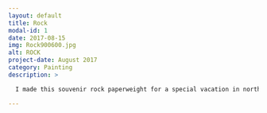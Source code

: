 ```yaml
---
layout: default
title: Rock
modal-id: 1
date: 2017-08-15
img: Rock900600.jpg
alt: ROCK
project-date: August 2017
category: Painting
description: >

  I made this souvenir rock paperweight for a special vacation in northern Minnesota. I used a rock I found on the shore of lake Superior, and used acrylic paint to do the landscape on it. After I finished the first one everyone loved it so much that I got requests to make them for others! 

---
```

